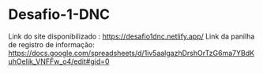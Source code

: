 # Desafio-1-DNC 
Link do site disponibilizado : https://desafio1dnc.netlify.app/
Link da panilha de registro de informação:  https://docs.google.com/spreadsheets/d/1iv5aalgazhDrshOrTzG6ma7YBdKuhOeIik_VNFFw_o4/edit#gid=0
